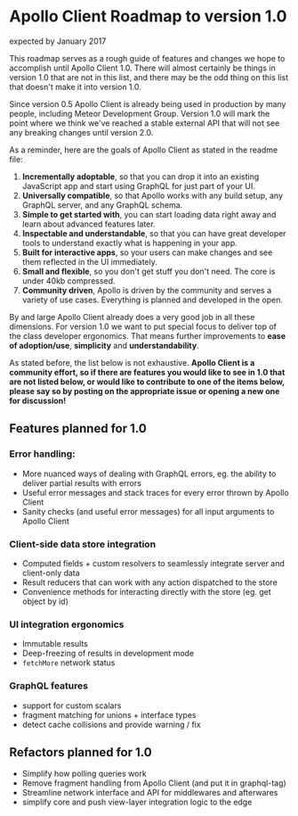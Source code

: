 # Apollo Client Roadmap to version 1.0
expected by January 2017

This roadmap serves as a rough guide of features and changes we hope to accomplish until Apollo Client 1.0. There will almost certainly be things in version 1.0 that are not in this list, and there may be the odd thing on this list that doesn't make it into version 1.0.

Since version 0.5 Apollo Client is already being used in production by many people, including Meteor Development Group. Version 1.0 will mark the point where we think we've reached a stable external API that will not see any breaking changes until version 2.0.

As a reminder, here are the goals of Apollo Client as stated in the readme file:

1. **Incrementally adoptable**, so that you can drop it into an existing JavaScript app and start using GraphQL for just part of your UI.
2. **Universally compatible**, so that Apollo works with any build setup, any GraphQL server, and any GraphQL schema.
3. **Simple to get started with**, you can start loading data right away and learn about advanced features later.
4. **Inspectable and understandable**, so that you can have great developer tools to understand exactly what is happening in your app.
5. **Built for interactive apps**, so your users can make changes and see them reflected in the UI immediately.
6. **Small and flexible**, so you don't get stuff you don't need. The core is under 40kb compressed.
7. **Community driven**, Apollo is driven by the community and serves a variety of use cases. Everything is planned and developed in the open.

By and large Apollo Client already does a very good job in all these dimensions. For version 1.0 we want to put special focus to deliver top of the class developer ergonomics. That means further improvements to **ease of adoption/use**, **simplicity** and **understandability**.

As stated before, the list below is not exhaustive. **Apollo Client is a community effort, so if there are features you would like to see in 1.0 that are not listed below, or would like to contribute to one of the items below, please say so by posting on the appropriate issue or opening a new one for discussion!**

## Features planned for 1.0

### Error handling:
* More nuanced ways of dealing with GraphQL errors, eg. the ability to deliver partial results with errors
* Useful error messages and stack traces for every error thrown by Apollo Client
* Sanity checks (and useful error messages) for all input arguments to Apollo Client

### Client-side data store integration
* Computed fields + custom resolvers to seamlessly integrate server and client-only data
* Result reducers that can work with any action dispatched to the store
* Convenience methods for interacting directly with the store (eg. get object by id)

### UI integration ergonomics
* Immutable results
* Deep-freezing of results in development mode
* `fetchMore` network status

### GraphQL features
* support for custom scalars
* fragment matching for unions + interface types
* detect cache collisions and provide warning / fix


## Refactors planned for 1.0
* Simplify how polling queries work
* Remove fragment handling from Apollo Client (and put it in graphql-tag)
* Streamline network interface and API for middlewares and afterwares
* simplify core and push view-layer integration logic to the edge



